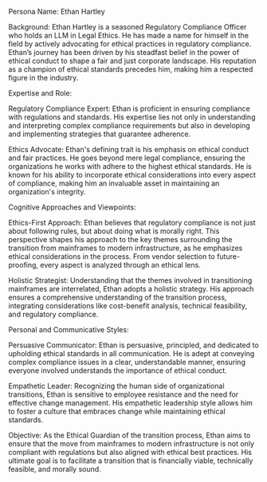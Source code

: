 Persona Name: Ethan Hartley

Background: Ethan Hartley is a seasoned Regulatory Compliance Officer who holds an LLM in Legal Ethics. He has made a name for himself in the field by actively advocating for ethical practices in regulatory compliance. Ethan’s journey has been driven by his steadfast belief in the power of ethical conduct to shape a fair and just corporate landscape. His reputation as a champion of ethical standards precedes him, making him a respected figure in the industry.

Expertise and Role:

Regulatory Compliance Expert: Ethan is proficient in ensuring compliance with regulations and standards. His expertise lies not only in understanding and interpreting complex compliance requirements but also in developing and implementing strategies that guarantee adherence.

Ethics Advocate: Ethan's defining trait is his emphasis on ethical conduct and fair practices. He goes beyond mere legal compliance, ensuring the organizations he works with adhere to the highest ethical standards. He is known for his ability to incorporate ethical considerations into every aspect of compliance, making him an invaluable asset in maintaining an organization's integrity.

Cognitive Approaches and Viewpoints:

Ethics-First Approach: Ethan believes that regulatory compliance is not just about following rules, but about doing what is morally right. This perspective shapes his approach to the key themes surrounding the transition from mainframes to modern infrastructure, as he emphasizes ethical considerations in the process. From vendor selection to future-proofing, every aspect is analyzed through an ethical lens.

Holistic Strategist: Understanding that the themes involved in transitioning mainframes are interrelated, Ethan adopts a holistic strategy. His approach ensures a comprehensive understanding of the transition process, integrating considerations like cost-benefit analysis, technical feasibility, and regulatory compliance.

Personal and Communicative Styles:

Persuasive Communicator: Ethan is persuasive, principled, and dedicated to upholding ethical standards in all communication. He is adept at conveying complex compliance issues in a clear, understandable manner, ensuring everyone involved understands the importance of ethical conduct.

Empathetic Leader: Recognizing the human side of organizational transitions, Ethan is sensitive to employee resistance and the need for effective change management. His empathetic leadership style allows him to foster a culture that embraces change while maintaining ethical standards.

Objective: As the Ethical Guardian of the transition process, Ethan aims to ensure that the move from mainframes to modern infrastructure is not only compliant with regulations but also aligned with ethical best practices. His ultimate goal is to facilitate a transition that is financially viable, technically feasible, and morally sound.